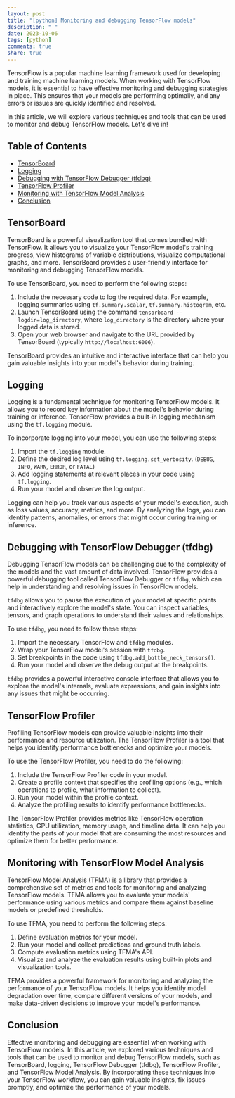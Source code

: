 ```yaml
---
layout: post
title: "[python] Monitoring and debugging TensorFlow models"
description: " "
date: 2023-10-06
tags: [python]
comments: true
share: true
---
```


TensorFlow is a popular machine learning framework used for developing and training machine learning models. When working with TensorFlow models, it is essential to have effective monitoring and debugging strategies in place. This ensures that your models are performing optimally, and any errors or issues are quickly identified and resolved.

In this article, we will explore various techniques and tools that can be used to monitor and debug TensorFlow models. Let's dive in!

## Table of Contents
- [TensorBoard](#tensorboard)
- [Logging](#logging)
- [Debugging with TensorFlow Debugger (tfdbg)](#tfdbg)
- [TensorFlow Profiler](#profiling)
- [Monitoring with TensorFlow Model Analysis](#model-analysis)
- [Conclusion](#conclusion)

<a name="tensorboard"></a>
## TensorBoard

TensorBoard is a powerful visualization tool that comes bundled with TensorFlow. It allows you to visualize your TensorFlow model's training progress, view histograms of variable distributions, visualize computational graphs, and more. TensorBoard provides a user-friendly interface for monitoring and debugging TensorFlow models.

To use TensorBoard, you need to perform the following steps:

1. Include the necessary code to log the required data. For example, logging summaries using `tf.summary.scalar`, `tf.summary.histogram`, etc.
2. Launch TensorBoard using the command `tensorboard --logdir=log_directory`, where `log_directory` is the directory where your logged data is stored.
3. Open your web browser and navigate to the URL provided by TensorBoard (typically `http://localhost:6006`).

TensorBoard provides an intuitive and interactive interface that can help you gain valuable insights into your model's behavior during training.

<a name="logging"></a>
## Logging

Logging is a fundamental technique for monitoring TensorFlow models. It allows you to record key information about the model's behavior during training or inference. TensorFlow provides a built-in logging mechanism using the `tf.logging` module.

To incorporate logging into your model, you can use the following steps:

1. Import the `tf.logging` module.
2. Define the desired log level using `tf.logging.set_verbosity`. (`DEBUG`, `INFO`, `WARN`, `ERROR`, or `FATAL`)
3. Add logging statements at relevant places in your code using `tf.logging`.
4. Run your model and observe the log output.

Logging can help you track various aspects of your model's execution, such as loss values, accuracy, metrics, and more. By analyzing the logs, you can identify patterns, anomalies, or errors that might occur during training or inference.

<a name="tfdbg"></a>
## Debugging with TensorFlow Debugger (tfdbg)

Debugging TensorFlow models can be challenging due to the complexity of the models and the vast amount of data involved. TensorFlow provides a powerful debugging tool called TensorFlow Debugger or `tfdbg`, which can help in understanding and resolving issues in TensorFlow models.

`tfdbg` allows you to pause the execution of your model at specific points and interactively explore the model's state. You can inspect variables, tensors, and graph operations to understand their values and relationships.

To use `tfdbg`, you need to follow these steps:

1. Import the necessary TensorFlow and `tfdbg` modules.
2. Wrap your TensorFlow model's session with `tfdbg`.
3. Set breakpoints in the code using `tfdbg.add_bottle_neck_tensors()`.
4. Run your model and observe the debug output at the breakpoints.

`tfdbg` provides a powerful interactive console interface that allows you to explore the model's internals, evaluate expressions, and gain insights into any issues that might be occurring.

<a name="profiling"></a>
## TensorFlow Profiler

Profiling TensorFlow models can provide valuable insights into their performance and resource utilization. The TensorFlow Profiler is a tool that helps you identify performance bottlenecks and optimize your models.

To use the TensorFlow Profiler, you need to do the following:

1. Include the TensorFlow Profiler code in your model.
2. Create a profile context that specifies the profiling options (e.g., which operations to profile, what information to collect).
3. Run your model within the profile context.
4. Analyze the profiling results to identify performance bottlenecks.

The TensorFlow Profiler provides metrics like TensorFlow operation statistics, GPU utilization, memory usage, and timeline data. It can help you identify the parts of your model that are consuming the most resources and optimize them for better performance.

<a name="model-analysis"></a>
## Monitoring with TensorFlow Model Analysis

TensorFlow Model Analysis (TFMA) is a library that provides a comprehensive set of metrics and tools for monitoring and analyzing TensorFlow models. TFMA allows you to evaluate your models' performance using various metrics and compare them against baseline models or predefined thresholds.

To use TFMA, you need to perform the following steps:

1. Define evaluation metrics for your model.
2. Run your model and collect predictions and ground truth labels.
3. Compute evaluation metrics using TFMA's API.
4. Visualize and analyze the evaluation results using built-in plots and visualization tools.

TFMA provides a powerful framework for monitoring and analyzing the performance of your TensorFlow models. It helps you identify model degradation over time, compare different versions of your models, and make data-driven decisions to improve your model's performance.

<a name="conclusion"></a>
## Conclusion

Effective monitoring and debugging are essential when working with TensorFlow models. In this article, we explored various techniques and tools that can be used to monitor and debug TensorFlow models, such as TensorBoard, logging, TensorFlow Debugger (tfdbg), TensorFlow Profiler, and TensorFlow Model Analysis. By incorporating these techniques into your TensorFlow workflow, you can gain valuable insights, fix issues promptly, and optimize the performance of your models.